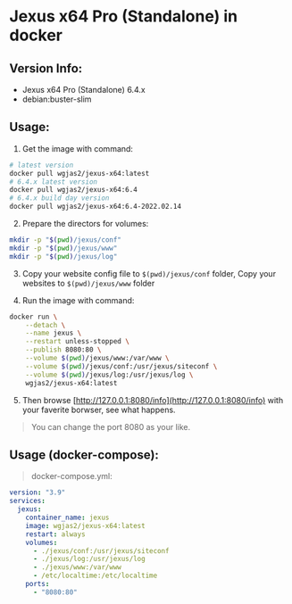 # Jexus x64 Pro (Standalone) in docker

## Version Info:

- Jexus x64 Pro (Standalone) 6.4.x
- debian:buster-slim

## Usage:

1. Get the image with command:

```sh
# latest version
docker pull wgjas2/jexus-x64:latest
# 6.4.x latest version
docker pull wgjas2/jexus-x64:6.4
# 6.4.x build day version
docker pull wgjas2/jexus-x64:6.4-2022.02.14
```

2. Prepare the directors for volumes:

```sh
mkdir -p "$(pwd)/jexus/conf"
mkdir -p "$(pwd)/jexus/www"
mkdir -p "$(pwd)/jexus/log"
```

3. Copy your website config file to `$(pwd)/jexus/conf` folder, Copy your websites to `$(pwd)/jexus/www` folder

4. Run the image with command:

```sh
docker run \
    --detach \
    --name jexus \
    --restart unless-stopped \
    --publish 8080:80 \
    --volume $(pwd)/jexus/www:/var/www \
    --volume $(pwd)/jexus/conf:/usr/jexus/siteconf \
    --volume $(pwd)/jexus/log:/usr/jexus/log \
    wgjas2/jexus-x64:latest
```

5. Then browse [http://127.0.0.1:8080/info](http://127.0.0.1:8080/info) with your faverite borwser, see what happens.

> You can change the port 8080 as your like.

## Usage (docker-compose):

> docker-compose.yml:

```yaml
version: "3.9"
services:
  jexus:
    container_name: jexus
    image: wgjas2/jexus-x64:latest
    restart: always
    volumes:
      - ./jexus/conf:/usr/jexus/siteconf
      - ./jexus/log:/usr/jexus/log
      - ./jexus/www:/var/www
      - /etc/localtime:/etc/localtime
    ports:
      - "8080:80"
```
